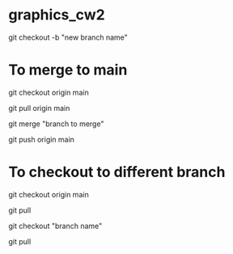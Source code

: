 # graphics_cw2

git checkout -b "new branch name"

# To merge to main

git checkout origin main

git pull origin main

git merge "branch to merge"

git push origin main

# To checkout to different branch

git checkout origin main

git pull

git checkout "branch name"

git pull

